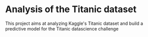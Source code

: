 # Analysis of the Titanic dataset

This project aims at analyzing Kaggle's Titanic dataset and build a predictive model for the Titanic datascience challenge
